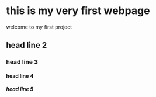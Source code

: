 # this is my very first webpage
welcome to my first project

## head line 2
### head line 3
#### head line 4
##### head line 5
